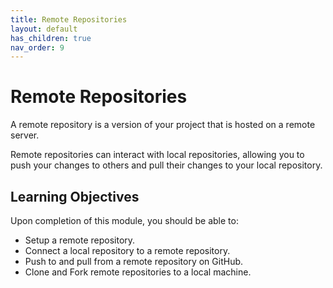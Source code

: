 ```yaml
---
title: Remote Repositories
layout: default
has_children: true
nav_order: 9
---
```


# Remote Repositories

A remote repository is a version of your project that is hosted on a remote server.

Remote repositories can interact with local repositories, allowing you to push your changes to others and pull their changes to your local repository.

## Learning Objectives

Upon completion of this module, you should be able to:

- Setup a remote repository.
- Connect a local repository to a remote repository.
- Push to and pull from a remote repository on GitHub.
- Clone and Fork remote repositories to a local machine.
